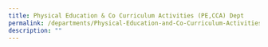 ```yaml
---
title: Physical Education & Co Curriculum Activities (PE,CCA) Dept
permalink: /departments/Physical-Education-and-Co-Curriculum-Activities-PE-CCA-Dept/
description: ""
---
```

